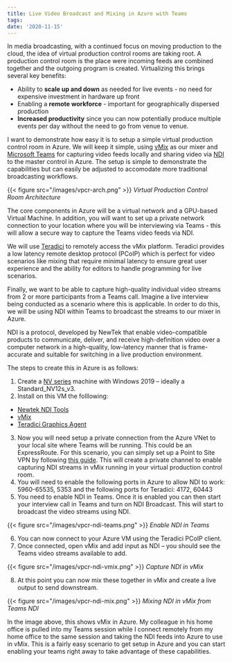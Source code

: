 ```yaml
---
title: Live Video Broadcast and Mixing in Azure with Teams
tags:
date: '2020-11-15'
---
```

In media broadcasting, with a continued focus on moving production to the cloud, the idea of virtual production control rooms are taking root. A production control room is the place were incoming feeds are combined together and the outgoing program is created. Virtualizing this brings several key benefits:
<!--more-->

* Ability to **scale up and down** as needed for live events - no need for expensive investment in hardware up front
* Enabling a **remote workforce** - important for geographically dispersed production
* **Increased productivity** since you can now potentially produce multiple events per day without the need to go from venue to venue.

I want to demonstrate how easy it is to setup a simple virtual production control room in Azure. We will keep it simple, using [vMix](https://www.vmix.com/) as our mixer and [Microsoft Teams](https://www.microsoft.com/en-us/microsoft-365/microsoft-teams/group-chat-software) for capturing video feeds locally and sharing video via [NDI](https://ndi.tv/) to the master control in Azure. The setup is simple to demonstrate the capabilities but can easily be adjusted to accomodate more traditional broadcasting workflows.

{{< figure src="/images/vpcr-arch.png" >}}
*Virtual Production Control Room Architecture*

The core components in Azure will be a virtual network and a GPU-based Virtual Machine. In addition, you will want to set up a private network connection to your location where you will be interviewing via Teams - this will allow a secure way to capture the Teams video feeds via NDI.  

We will use [Teradici](https://www.teradici.com/) to remotely access the vMix platform. Teradici provides a low latency remote desktop protocol (PCoIP) which is perfect for video scenarios like mixing that require minimal latency to ensure great user experience and the ability for editors to handle programming for live scenarios. 

Finally, we want to be able to capture high-quality individual video streams from 2 or more participants from a Teams call. Imagine a live interview being conducted as a scenario where this is applicable. In order to do this, we will be using NDI within Teams to broadcast the streams to our mixer in Azure. 

NDI is a protocol, developed by NewTek that enable video-compatible products to communicate, deliver, and receive high-definition video over a computer network in a high-quality, low-latency manner that is frame-accurate and suitable for switching in a live production environment. 

The steps to create this in Azure is as follows: 
1. Create a [NV series](https://docs.microsoft.com/en-us/azure/virtual-machines/nv-series) machine with Windows 2019 – ideally a Standard_NV12s_v3. 
2. Install on this VM the folllowing: 
* [Newtek NDI Tools](https://ndi.tv/tools/) 
* [vMix](https://www.vmix.com/) 
* [Teradici Graphics Agent](https://docs.teradici.com/find/subscription/cloud-access-plus/product/cloud-access-software/component/graphics-agent-for-windows/2.15.0)
3. Now you will need setup a private connection from the Azure VNet to your local site where Teams will be running. This could be an ExpressRoute. For this scenario, you can simply set up a Point to Site VPN by following [this guide](https://docs.microsoft.com/en-us/azure/vpn-gateway/vpn-gateway-howto-point-to-site-resource-manager-portal). This will create a private channel to enable capturing NDI streams in vMix running in your virtual production control room. 
4. You will need to enable the following ports in Azure to allow NDI to work: 5960-65535, 5353 and the following ports for Teradici: 4172, 60443
5. You need to enable NDI in Teams. Once it is enabled you can then start your interview call in Teams and turn on NDI Broadcast. This will start to broadcast the video streams using NDI.

{{< figure src="/images/vpcr-ndi-teams.png" >}}
*Enable NDI in Teams*

6. You can now connect to your Azure VM using the Teradici PCoIP client.
7. Once connected, open vMix and add input as NDI – you should see the Teams video streams available to add.

{{< figure src="/images/vpcr-ndi-vmix.png" >}}
*Capture NDI in vMix*

8. At this point you can now mix these together in vMix and create a live output to send downstream.

{{< figure src="/images/vpcr-ndi-mix.png" >}}
*Mixing NDI in vMix from Teams NDI*

In the image above, this shows vMix in Azure. My colleague in his home office is pulled into my Teams session while I connect remotely from my home office to the same session and taking the NDI feeds into Azure to use in vMix. This is a fairly easy scenario to get setup in Azure and you can start enabling your teams right away to take advantage of these capabilities. 

